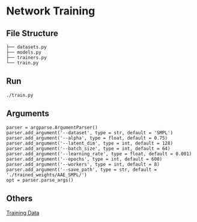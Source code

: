 # Network Training

## File Structure
```
├── datasets.py
├── models.py
├── trainers.py
└── train.py
```

## Run
```
./train.py
```

## Arguments
```
parser = argparse.ArgumentParser()
parser.add_argument('--dataset', type = str, default = 'SMPL')
parser.add_argument('--alpha', type = float, default = 0.75)
parser.add_argument('--latent_dim', type = int, default = 128)
parser.add_argument('--batch_size', type = int, default = 64)
parser.add_argument('--learning_rate', type = float, default = 0.001)
parser.add_argument('--epochs', type = int, default = 600)
parser.add_argument('--workers', type = int, default = 8)
parser.add_argument('--save_path', type = str, default = './trained_weights/AAE_SMPL/')
opt = parser.parse_args()
```

## Others
[Training Data](https://drive.google.com/drive/folders/1dXSBUanoWKJSymLJ00edq__qSgUKwVJf?usp=sharing)